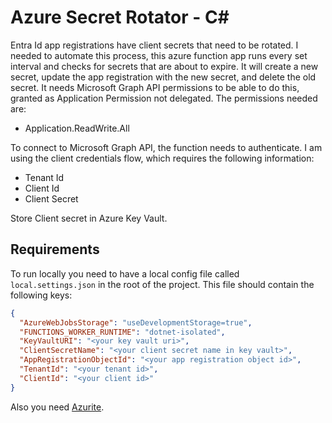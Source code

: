 # Azure Secret Rotator - C<span>#</span>

Entra Id app registrations have client secrets that need to be rotated. I needed to automate this process, this azure function app runs every set interval and checks for secrets that are about to expire. It will create a new secret, update the app registration with the new secret, and delete the old secret.
It needs Microsoft Graph API permissions to be able to do this, granted as Application Permission not delegated. The permissions needed are:

- Application.ReadWrite.All

To connect to Microsoft Graph API, the function needs to authenticate. I am using the client credentials flow, which requires the following information:

- Tenant Id
- Client Id
- Client Secret

Store Client secret in Azure Key Vault.

## Requirements

To run locally you need to have a local config file called `local.settings.json` in the root of the project. This file should contain the following keys:

```json
{
  "AzureWebJobsStorage": "useDevelopmentStorage=true",
  "FUNCTIONS_WORKER_RUNTIME": "dotnet-isolated",
  "KeyVaultURI": "<your key vault uri>",
  "ClientSecretName": "<your client secret name in key vault>",
  "AppRegistrationObjectId": "<your app registration object id>",
  "TenantId": "<your tenant id>",
  "ClientId": "<your client id>"
}
```

Also you need [Azurite](https://learn.microsoft.com/en-us/azure/storage/common/storage-use-azurite).
